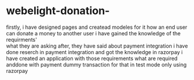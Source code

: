 # webelight-donation-
firstly, i have designed pages and createad modeles for it how an end user can donate a money to another user i have gained the knowledge of the requirments'\
what they are asking after, they have said about payment integration i have done reserch in payment integration and got the knowledge in razorpay i have created an application with those requirements what are required anddone with payment dummy transaction for that in test mode only using razorpay 
